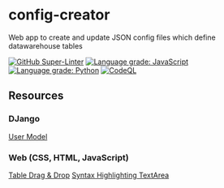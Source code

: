 # config-creator
Web app to create and update JSON config files which define datawarehouse tables


[![GitHub Super-Linter](https://github.com/sean-conkie/sconkie-cloud-composer/workflows/Lint%20Code%20Base/badge.svg)](https://github.com/marketplace/actions/super-linter)
[![Language grade: JavaScript](https://img.shields.io/lgtm/grade/javascript/g/sean-conkie/config-creator.svg?logo=lgtm&logoWidth=18)](https://lgtm.com/projects/g/sean-conkie/config-creator/context:javascript)
[![Language grade: Python](https://img.shields.io/lgtm/grade/python/g/sean-conkie/config-creator.svg?logo=lgtm&logoWidth=18)](https://lgtm.com/projects/g/sean-conkie/config-creator/context:python)
[![CodeQL](https://github.com/sean-conkie/config-creator/actions/workflows/codeql.yml/badge.svg)](https://github.com/sean-conkie/config-creator/actions/workflows/codeql.yml)

## Resources
### DJango
[User Model](https://www.codingforentrepreneurs.com/blog/how-to-create-a-custom-django-user-model)

### Web (CSS, HTML, JavaScript)
[Table Drag & Drop](https://developer.mozilla.org/en-US/docs/Web/API/HTML_Drag_and_Drop_API/File_drag_and_drop)
[Syntax Highlighting TextArea](https://css-tricks.com/creating-an-editable-textarea-that-supports-syntax-highlighted-code/)

